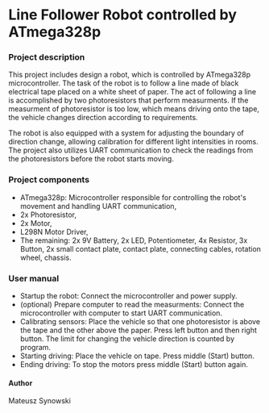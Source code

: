 # Line Follower Robot controlled by ATmega328p

### Project description
This project includes design a robot, which is controlled by ATmega328p microcontroller. The task of the robot is to follow a line made of black electrical tape placed on a white sheet of paper.
The act of following a line is accomplished by two photoresistors that perform measurments. If the measurment of photoresistor is too low, which means driving onto the tape, the vehicle changes direction
according to requirements. 

The robot is also equipped with a system for adjusting the boundary of direction change, allowing calibration for different light intensities in rooms. 
The project also utilizes UART communication to check the readings from the photoresistors before the robot starts moving.

### Project components
- ATmega328p: Microcontroller responsible for controlling the robot's movement and handling UART communication,
- 2x Photoresistor,
- 2x Motor,
- L298N Motor Driver,
- The remaining: 2x 9V Battery, 2x LED, Potentiometer, 4x Resistor, 3x Button, 2x small contact plate, contact plate, connecting cables, rotation wheel, chassis.

### User manual
- Startup the robot: Connect the microcontroller and power supply.
- (optional) Prepare computer to read the measurments: Connect the microcontroller with computer to start UART communication.
- Calibrating sensors: Place the vehicle so that one photoresistor is above the tape and the other above the paper. Press left button and then right button. The limit for changing the vehicle direction is counted by program.
- Starting driving: Place the vehicle on tape. Press middle (Start) button.
- Ending driving: To stop the motors press middle (Start) button again.

#### Author
Mateusz Synowski

